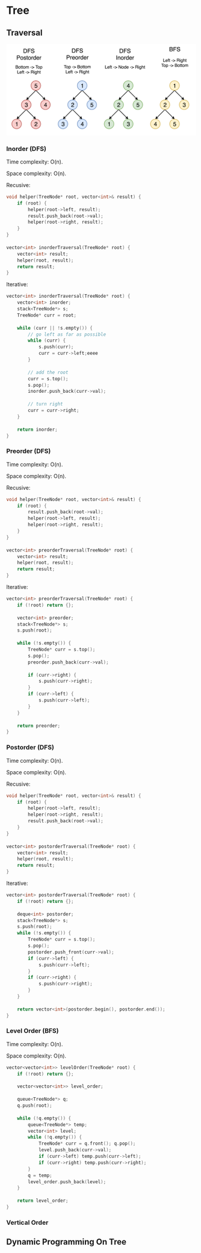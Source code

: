 # Tree

## Traversal

![tree_traveral](../img/tree_traverse.png)

### Inorder (DFS)

Time complexity: O(n).

Space complexity: O(n).

Recusive:

```c++
void helper(TreeNode* root, vector<int>& result) {
    if (root) {
        helper(root->left, result);
        result.push_back(root->val);
        helper(root->right, result);
    }
}

vector<int> inorderTraversal(TreeNode* root) {
    vector<int> result;
    helper(root, result);
    return result;
}
```

Iterative:

```c++
vector<int> inorderTraversal(TreeNode* root) {
    vector<int> inorder;
    stack<TreeNode*> s;
    TreeNode* curr = root;

    while (curr || !s.empty()) {
        // go left as far as possible
        while (curr) {
            s.push(curr);
            curr = curr->left;eeee
        }

        // add the root
        curr = s.top();
        s.pop();
        inorder.push_back(curr->val);

        // turn right
        curr = curr->right;
    }

    return inorder;
}
```

### Preorder (DFS)

Time complexity: O(n).

Space complexity: O(n).

Recusive:

```c++
void helper(TreeNode* root, vector<int>& result) {
    if (root) {
        result.push_back(root->val);
        helper(root->left, result);
        helper(root->right, result);
    }
}

vector<int> preorderTraversal(TreeNode* root) {
    vector<int> result;
    helper(root, result);
    return result;
}
```

Iterative:

```c++
vector<int> preorderTraversal(TreeNode* root) {
    if (!root) return {};

    vector<int> preorder;
    stack<TreeNode*> s;
    s.push(root);

    while (!s.empty()) {
        TreeNode* curr = s.top();
        s.pop();
        preorder.push_back(curr->val);

        if (curr->right) {
            s.push(curr->right);
        }
        if (curr->left) {
            s.push(curr->left);
        }
    }

    return preorder;
}
```

### Postorder (DFS)

Time complexity: O(n).

Space complexity: O(n).

Recusive:

```c++
void helper(TreeNode* root, vector<int>& result) {
    if (root) {
        helper(root->left, result);
        helper(root->right, result);
        result.push_back(root->val);
    }
}

vector<int> postorderTraversal(TreeNode* root) {
    vector<int> result;
    helper(root, result);
    return result;
}
```

Iterative:

```c++
vector<int> postorderTraversal(TreeNode* root) {
    if (!root) return {};

    deque<int> postorder;
    stack<TreeNode*> s;
    s.push(root);
    while (!s.empty()) {
        TreeNode* curr = s.top();
        s.pop();
        postorder.push_front(curr->val);
        if (curr->left) {
            s.push(curr->left);
        }
        if (curr->right) {
            s.push(curr->right);
        }
    }

    return vector<int>(postorder.begin(), postorder.end());
}
```

### Level Order (BFS)

Time complexity: O(n).

Space complexity: O(n).

```c++
vector<vector<int>> levelOrder(TreeNode* root) {
    if (!root) return {};

    vector<vector<int>> level_order;

    queue<TreeNode*> q;
    q.push(root);

    while (!q.empty()) {
        queue<TreeNode*> temp;
        vector<int> level;
        while (!q.empty()) {
            TreeNode* curr = q.front(); q.pop();
            level.push_back(curr->val);
            if (curr->left) temp.push(curr->left);
            if (curr->right) temp.push(curr->right);
        }
        q = temp;
        level_order.push_back(level);
    }

    return level_order;
}
```

### Vertical Order

## Dynamic Programming On Tree
